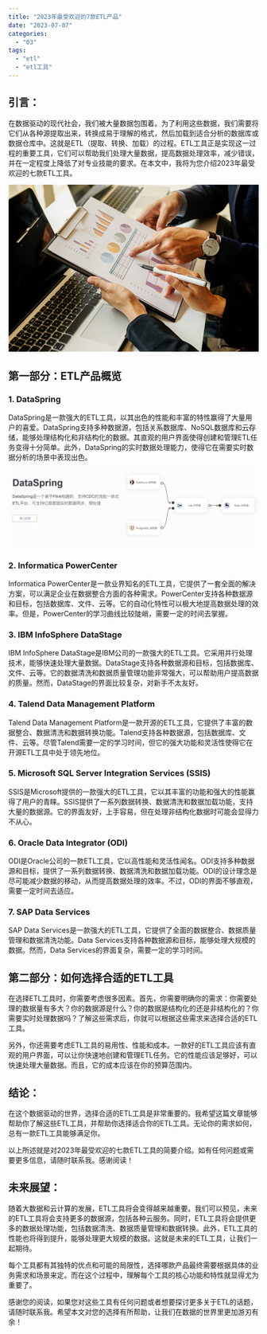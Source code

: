 ```yaml
---
title: "2023年最受欢迎的7款ETL产品"
date: "2023-07-07"
categories: 
  - "03"
tags: 
  - "etl"
  - "etl工具"
---
```


## 引言：

在数据驱动的现代社会，我们被大量数据包围着。为了利用这些数据，我们需要将它们从各种源提取出来，转换成易于理解的格式，然后加载到适合分析的数据库或数据仓库中。这就是ETL（提取、转换、加载）的过程。ETL工具正是实现这一过程的重要工具，它们可以帮助我们处理大量数据，提高数据处理效率，减少错误，并在一定程度上降低了对专业技能的要求。在本文中，我将为您介绍2023年最受欢迎的七款ETL工具。

![ROI2.png](images/1658154211-roi2-png.png)

## 第一部分：ETL产品概览

### 1\. DataSpring

DataSpring是一款强大的ETL工具，以其出色的性能和丰富的特性赢得了大量用户的喜爱。DataSpring支持多种数据源，包括关系数据库、NoSQL数据库和云存储，能够处理结构化和非结构化的数据。其直观的用户界面使得创建和管理ETL任务变得十分简单。此外，DataSpring的实时数据处理能力，使得它在需要实时数据分析的场景中表现出色。![dataspring](images/1685948911-%E5%B1%8F%E5%B9%95%E6%88%AA%E5%9B%BE-2023-06-05-104631.png)

### 2\. Informatica PowerCenter

Informatica PowerCenter是一款业界知名的ETL工具，它提供了一套全面的解决方案，可以满足企业在数据整合方面的各种需求。PowerCenter支持各种数据源和目标，包括数据库、文件、云等。它的自动化特性可以极大地提高数据处理的效率。但是，PowerCenter的学习曲线比较陡峭，需要一定的时间去掌握。

### 3\. IBM InfoSphere DataStage

IBM InfoSphere DataStage是IBM公司的一款强大的ETL工具。它采用并行处理技术，能够快速处理大量数据。DataStage支持各种数据源和目标，包括数据库、文件、云等。它的数据清洗和数据质量管理功能非常强大，可以帮助用户提高数据的质量。然而，DataStage的界面比较复杂，对新手不太友好。

### 4\. Talend Data Management Platform

Talend Data Management Platform是一款开源的ETL工具，它提供了丰富的数据整合、数据清洗和数据转换功能。Talend支持各种数据源，包括数据库、文件、云等。尽管Talend需要一定的学习时间，但它的强大功能和灵活性使得它在开源ETL工具中处于领先地位。

### 5\. Microsoft SQL Server Integration Services (SSIS)

SSIS是Microsoft提供的一款强大的ETL工具，它以其丰富的功能和强大的性能赢得了用户的青睐。SSIS提供了一系列数据转换、数据清洗和数据加载功能，支持大量的数据源。它的界面友好，上手容易，但在处理非结构化数据时可能会显得力不从心。

### 6\. Oracle Data Integrator (ODI)

ODI是Oracle公司的一款ETL工具，它以高性能和灵活性闻名。ODI支持多种数据源和目标，提供了一系列数据转换、数据清洗和数据加载功能。ODI的设计理念是尽可能减少数据的移动，从而提高数据处理的效率。不过，ODI的界面不够直观，需要一定时间去适应。

### 7\. SAP Data Services

SAP Data Services是一款强大的ETL工具，它提供了全面的数据整合、数据质量管理和数据清洗功能。Data Services支持各种数据源和目标，能够处理大规模的数据。然而，Data Services的界面复杂，需要一定的学习时间。

## 第二部分：如何选择合适的ETL工具

在选择ETL工具时，你需要考虑很多因素。首先，你需要明确你的需求：你需要处理的数据量有多大？你的数据源是什么？你的数据是结构化的还是非结构化的？你需要实时处理数据吗？了解这些需求后，你就可以根据这些需求来选择合适的ETL工具。

另外，你还需要考虑ETL工具的易用性、性能和成本。一款好的ETL工具应该有直观的用户界面，可以让你快速地创建和管理ETL任务。它的性能应该足够好，可以快速处理大量数据。而且，它的成本应该在你的预算范围内。

## 结论：

在这个数据驱动的世界，选择合适的ETL工具是非常重要的。我希望这篇文章能够帮助你了解这些ETL工具，并帮助你选择适合你的ETL工具。无论你的需求如何，总有一款ETL工具能够满足你。

以上所述就是对2023年最受欢迎的七款ETL工具的简要介绍。如有任何问题或需要更多信息，请随时联系我。感谢阅读！

## 未来展望：

随着大数据和云计算的发展，ETL工具将会变得越来越重要。我们可以预见，未来的ETL工具将会支持更多的数据源，包括各种云服务。同时，ETL工具将会提供更多的数据处理功能，包括数据清洗、数据质量管理和数据转换。此外，ETL工具的性能也将得到提升，能够处理更大规模的数据。这就是未来的ETL工具，让我们一起期待。

每个工具都有其独特的优点和可能的局限性，选择哪款产品最终需要根据具体的业务需求和场景来定。而在这个过程中，理解每个工具的核心功能和特性就显得尤为重要了。

感谢您的阅读，如果您对这些工具有任何问题或者想要探讨更多关于ETL的话题，请随时联系我。希望本文对您的选择有所帮助，让我们在数据的世界里更加游刃有余！

